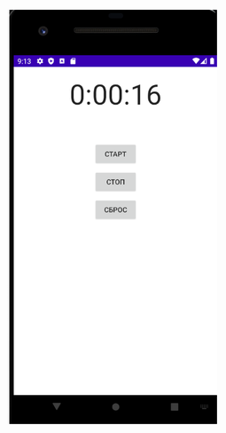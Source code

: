 ![скрин](https://raw.githubusercontent.com/User-Student-A/MobileProjects/main/MyApplication_2/img.png)
